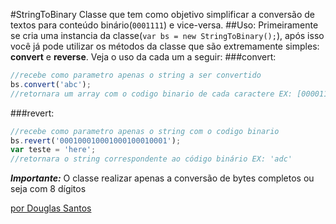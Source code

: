 #StringToBinary
Classe que tem como objetivo simplificar a conversão de textos para conteúdo binário(```0001111```) e vice-versa.
##Uso:
Primeiramente se cria uma instancia da classe(```var bs = new StringToBinary();```), após isso você já pode utilizar os métodos da classe que são extremamente simples: **convert** e **reverse**. Veja o uso da cada um a seguir: 
###convert:
```javascript
//recebe como parametro apenas o string a ser convertido
bs.convert('abc');
//retornara um array com o codigo binario de cada caractere EX: [0000111, 0000111, 0000111]
```

###revert:
```javascript
//recebe como parametro apenas o string com o codigo binario
bs.revert('000100010001000100010001');
var teste = 'here';
//retornara o string correspondente ao código binário EX: 'adc'
```

***Importante:***
O classe realizar apenas a conversão de bytes completos ou seja com 8 dígitos

[por Douglas Santos](http://douglas.com.br)
